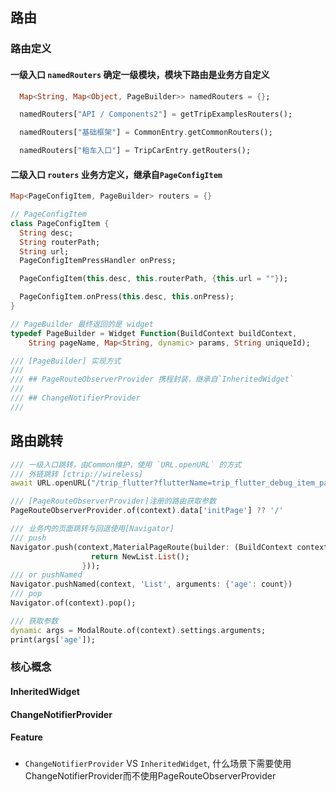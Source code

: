 ## 路由
### 路由定义

#### 一级入口 `namedRouters` 确定一级模块，模块下路由是业务方自定义

```dart
  Map<String, Map<Object, PageBuilder>> namedRouters = {};

  namedRouters["API / Components2"] = getTripExamplesRouters();

  namedRouters["基础框架"] = CommonEntry.getCommonRouters();

  namedRouters["租车入口"] = TripCarEntry.getRouters();
```

#### 二级入口 `routers` 业务方定义，继承自`PageConfigItem`
```dart
Map<PageConfigItem, PageBuilder> routers = {}

// PageConfigItem
class PageConfigItem {
  String desc;
  String routerPath;
  String url;
  PageConfigItemPressHandler onPress;

  PageConfigItem(this.desc, this.routerPath, {this.url = ""});

  PageConfigItem.onPress(this.desc, this.onPress);
}

// PageBuilder 最终返回的是 widget
typedef PageBuilder = Widget Function(BuildContext buildContext,
    String pageName, Map<String, dynamic> params, String uniqueId);

/// [PageBuilder] 实现方式
/// 
/// ## PageRouteObserverProvider 携程封装，继承自`InheritedWidget`
/// 
/// ## ChangeNotifierProvider
/// 
```

## 路由跳转

```dart
/// 一级入口跳转，由Common维护，使用 `URL.openURL` 的方式
/// 外链跳转 [ctrip://wireless]
await URL.openURL("/trip_flutter?flutterName=trip_flutter_debug_item_page&routerName=${entryRouter}");

/// [PageRouteObserverProvider]注册的路由获取参数
PageRouteObserverProvider.of(context).data['initPage'] ?? '/'

/// 业务内的页面跳转与回退使用[Navigator]
/// push
Navigator.push(context,MaterialPageRoute(builder: (BuildContext context) {
                  return NewList.List();
                }));
/// or pushNamed               
Navigator.pushNamed(context, 'List', arguments: {'age': count})
/// pop
Navigator.of(context).pop();

/// 获取参数
dynamic args = ModalRoute.of(context).settings.arguments;
print(args['age']);
```


### 核心概念
#### InheritedWidget
#### ChangeNotifierProvider  
#### Feature

### 
 - `ChangeNotifierProvider` VS `InheritedWidget`, 什么场景下需要使用ChangeNotifierProvider而不使用PageRouteObserverProvider

